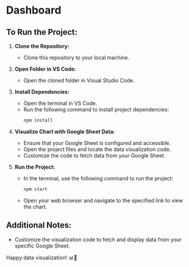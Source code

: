 # Dashboard

## To Run the Project:

1. **Clone the Repository:**
   - Clone this repository to your local machine.

2. **Open Folder in VS Code:**
   - Open the cloned folder in Visual Studio Code.

3. **Install Dependencies:**
   - Open the terminal in VS Code.
   - Run the following command to install project dependencies:
     ```bash
     npm install
     ```

4. **Visualize Chart with Google Sheet Data:**
   - Ensure that your Google Sheet is configured and accessible.
   - Open the project files and locate the data visualization code.
   - Customize the code to fetch data from your Google Sheet.

5. **Run the Project:**
   - In the terminal, use the following command to run the project:
     ```bash
     npm start
     ```
   - Open your web browser and navigate to the specified link to view the chart.

## Additional Notes:

- Customize the visualization code to fetch and display data from your specific Google Sheet.

Happy data visualization! 📊🚀
